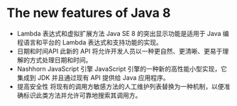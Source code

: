 # The new features of Java 8

* Lambda 表达式和虚拟扩展方法
    Java SE 8 的突出显示功能是适用于 Java 编程语言和平台的 Lambda 表达式和支持功能的实现。
* 日期和时间API
    此新的 API 将允许开发人员以一种更自然、更清晰、更易于理解的方式处理日期和时间。
* Nashhorn JavaScript 引擎
    JavaScript 引擎的一种新的高性能小型实现，它集成到 JDK 并且通过现有 API 提供给 Java 应用程序。
* 提高安全性
    将现有的调用方敏感方法的人工维护列表替换为一种机制，以便准确标识此类方法并允许可靠地搜索其调用方。